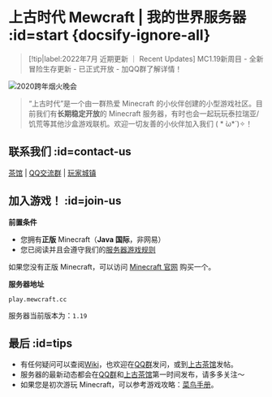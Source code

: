 # 上古时代 Mewcraft | 我的世界服务器 :id=start {docsify-ignore-all}

> [!tip|label:2022年7月 近期更新 ｜ Recent Updates]
> MC1.19新周目 - 全新冒险生存更新 - 已正式开放 - 加QQ群了解详情！

![2020跨年烟火晚会](https://mewcraft-homepage.oss-cn-zhangjiakou.aliyuncs.com/images/2020_fireworks.jpg ':no-zoom')

> “上古时代”是一个由一群热爱 Minecraft 的小伙伴创建的小型游戏社区。目前我们有**长期稳定开放**的 Minecraft 服务器，有时也会一起玩玩泰拉瑞亚/饥荒等其他沙盒游戏联机。欢迎一切友善的小伙伴加入我们 ( * ̀ω*́ )✧！

## 联系我们 :id=contact-us

<i class="fab fa-forumbee"></i>[茶馆][bbs] | <i class="fab fa-qq"></i>[QQ交流群][qqgroup] | <i class="fas fa-home"></i>[玩家城镇](https://bbs.mewcraft.cc/t/towns)

## 加入游戏！ :id=join-us

**前置条件**

- 您拥有**正版** Minecraft（**Java 国际**，非网易）
- 您已阅读并且会遵守我们的[服务器游戏规则](https://wiki.mewcraft.cc/rules)

如果您没有正版 Minecraft，可以访问 [Minecraft 官网](https://www.minecraft.net/zh-hans/) 购买一个。

**服务器地址**

    play.mewcraft.cc

服务器当前版本为：`1.19`

<!-- 进入游戏后，你可以选择前往以下任意子服务器：

<a class="button" href="#/sur"><i class="fas fa-mug-hot"></i>城镇生存服<br><small>趣味原版生存</small></a>
<a class="button" href="#/cre"><i class="fas fa-splotch"></i>自由创造服<br><small>发挥无限想象</small></a> -->

## 最后<i class="fas fa-quote-right"></i> :id=tips

- 有任何疑问可以查阅[Wiki][wiki]，也欢迎在[QQ群][qqgroup]发问，或到[上古茶馆][bbs]发帖。
- 服务器的最新动态都会在[QQ群][qqgroup]和[上古茶馆][bbs]第一时间发布，请多多关注～
- 如果您是初次游玩 Minecraft，可以参考游戏攻略：[菜鸟手册][beginner-guide]。

[homepage]: https://www.mewcraft.cc/
[wiki]: https://wiki.mewcraft.cc/
[bbs]: https://bbs.mewcraft.cc/
[dynmap]: http://map.mewcraft.cc/
[qqgroup]: https://qm.qq.com/cgi-bin/qm/qr?k=hXMrpi7526OY0Q0SDZemVw1VJEB58Cyh&authKey=Mp6lZ5bZ1l58nDf99s7z0NudcugDWbNx3wVSeKFSSyiBSL7VupJuQZoPmnBWm9gd&noverify=0
[mcwiki]: https://minecraft-zh.gamepedia.com/
[beginner-guide]: http://minecraft-zh.gamepedia.com/%E6%95%99%E7%A8%8B/%E8%8F%9C%E9%B8%9F%E6%89%8B%E5%86%8C
[java]: https://www.java.com/zh_CN/download/
[faq]: /faq
[server-survival]: /sur
[server-creative]: /cre
[server-modded]: /mod
